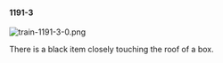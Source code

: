 #### 1191-3
![train-1191-3-0.png](https://github.com/lil-lab/nlvr/raw/master/nlvr/train/images/8/train-1191-3-0.png "train-1191-3-0.png")

There is a black item closely touching the roof of a box.